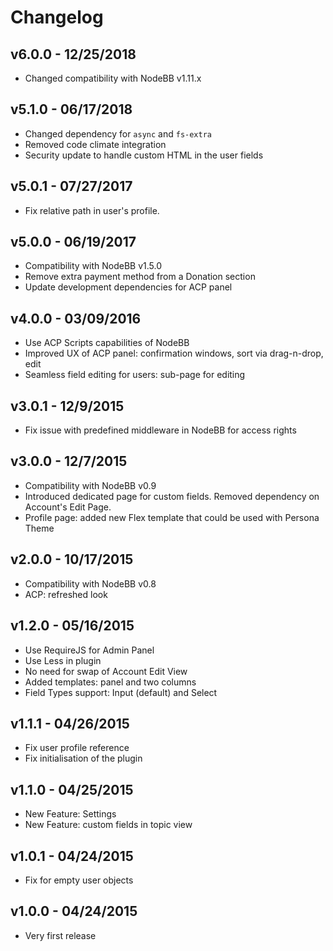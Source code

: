 # Changelog

## v6.0.0 - 12/25/2018

- Changed compatibility with NodeBB v1.11.x

## v5.1.0 - 06/17/2018

- Changed dependency for `async` and `fs-extra`
- Removed code climate integration
- Security update to handle custom HTML in the user fields

## v5.0.1 - 07/27/2017

- Fix relative path in user's profile.

## v5.0.0 - 06/19/2017

- Compatibility with NodeBB v1.5.0
- Remove extra payment method from a Donation section
- Update development dependencies for ACP panel

## v4.0.0 - 03/09/2016

- Use ACP Scripts capabilities of NodeBB
- Improved UX of ACP panel: confirmation windows, sort via drag-n-drop, edit
- Seamless field editing for users: sub-page for editing

## v3.0.1 - 12/9/2015

- Fix issue with predefined middleware in NodeBB for access rights

## v3.0.0 - 12/7/2015

- Compatibility with NodeBB v0.9
- Introduced dedicated page for custom fields. Removed dependency on Account's Edit Page.
- Profile page: added new Flex template that could be used with Persona Theme

## v2.0.0 - 10/17/2015

- Compatibility with NodeBB v0.8
- ACP: refreshed look

## v1.2.0 - 05/16/2015

- Use RequireJS for Admin Panel
- Use Less in plugin
- No need for swap of Account Edit View
- Added templates: panel and two columns
- Field Types support: Input (default) and Select

## v1.1.1 - 04/26/2015

- Fix user profile reference 
- Fix initialisation of the plugin

## v1.1.0 - 04/25/2015

- New Feature: Settings
- New Feature: custom fields in topic view

## v1.0.1 - 04/24/2015

- Fix for empty user objects

## v1.0.0 - 04/24/2015

- Very first release
